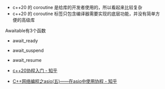 

 - c++20 的 coroutine 是给库的开发者使用的，所以看起来比较复杂
 - c++20 的 coroutine 标签只包含编译器需要实现的底层功能，并没有简单方便的高级库

Awaitable有3个函数
- await_ready 
- await_suspend
- await_resume

- [c++20协程入门 - 知乎](https://zhuanlan.zhihu.com/p/59178345)
- [C++网络编程之asio(五)——在asio中使用协程 - 知乎](https://zhuanlan.zhihu.com/p/58784652)
